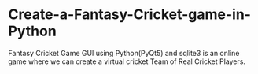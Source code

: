 # Create-a-Fantasy-Cricket-game-in-Python
Fantasy Cricket Game GUI using Python(PyQt5) and sqlite3 is an online game where we can create a virtual cricket Team of Real Cricket Players.
